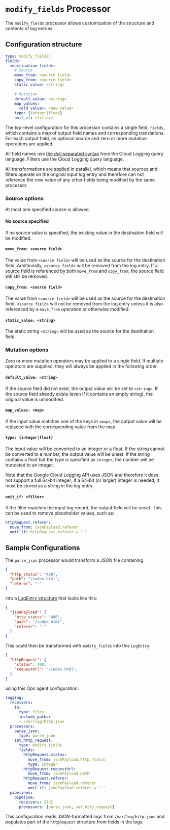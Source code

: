 # `modify_fields` Processor

The `modify_fields` processor allows customization of the structure and contents of log entries.

## Configuration structure

```yaml
type: modify_fields:
fields:
  <destination field>:
    # Source
    move_from: <source field>
    copy_from: <source field>
    static_value: <string>
    
    # Mutation
    default_value: <string>
    map_values:
      <old value>: <new value>
    type: {integer|float}
    omit_if: <filter>
```

The top-level configuration for this processor contains a single field,
`fields`, which contains a map of output field names and corresponding
translations. For each output field, an optional source and zero or more
mutation operations are applied.

All field names use [the dot-separated
syntax](https://cloud.google.com/logging/docs/view/logging-query-language#comparisons)
from the Cloud Logging query language. Filters use the Cloud Logging query
language.

All transformations are applied in parallel, which means that sources and
filters operate on the original input log entry and therefore can not reference
the new value of any other fields being modified by the same processor.

### Source options

At most one specified source is allowed.

#### No source specified

If no source value is specified, the existing value in the destination field
will be modified.

#### `move_from: <source field>`

The value from `<source field>` will be used as the source for the destination
field. Additionally, `<source field>` will be removed from the log entry. If a
source field is referenced by both `move_from` and `copy_from`, the source field
will still be removed.

#### `copy_from: <source field>`

The value from `<source field>` will be used as the source for the destination
field. `<source field>` will not be removed from the log entry unless it is also
referenced by a `move_from` operation or otherwise modified.

#### `static_value: <string>`

The static string `<string>` will be used as the source for the destination field.

### Mutation options

Zero or more mutation operators may be applied to a single field. If multiple
operators are supplied, they will always be applied in the following order.

#### `default_value: <string>`

If the source field did not exist, the output value will be set to
`<string>`. If the source field already exists (even if it contains an empty
string), the original value is unmodified.

#### `map_values: <map>`

If the input value matches one of the keys in `<map>`, the output value will be
replaced with the corresponding value from the map.

#### `type: {integer|float}`

The input value will be converted to an integer or a float. If the string cannot
be converted to a number, the output value will be unset. If the string contains
a float but the type is specified as `integer`, the number will be truncated to
an integer.

Note that the Google Cloud Logging API uses JSON and therefore it does not
support a full 64-bit integer; if a 64-bit (or larger) integer is needed, it
must be stored as a string in the log entry.

#### `omit_if: <filter>`

If the filter matches the input log record, the output field will be unset. This
can be used to remove placeholder values, such as:

```yaml
httpRequest.referer:
  move_from: jsonPayload.referer
  omit_if: httpRequest.referer = "-"
```

## Sample Configurations

The `parse_json` processor would transform a JSON file containing

```json
{
  "http_status": "400",
  "path": "/index.html",
  "referer": "-"
}
```

into a [LogEntry structure](https://cloud.google.com/logging/docs/reference/v2/rest/v2/LogEntry) that looks like this:

```json
{
  "jsonPayload": {
    "http_status": "400",
    "path": "/index.html",
    "referer": "-"
  }
}
```

This could then be transformed with `modify_fields` into this `LogEntry`:
```json
{
  "httpRequest": {
    "status": 400,
    "requestUrl": "/index.html",
  }
}
```

using this Ops agent configuration:

```yaml
logging:
  receivers:
    in:
      type: files
      include_paths:
      - /var/log/http.json
  processors:
    parse_json:
      type: parse_json
    set_http_request:
      type: modify_fields
      fields:
        httpRequest.status:
          move_from: jsonPayload.http_status
          type: integer
        httpRequest.requestUrl:
          move_from: jsonPayload.path
        httpRequest.referer:
          move_from: jsonPayload.referer
          omit_if: jsonPayload.referer = "-"
  pipelines:
    pipeline:
      receivers: [in]
      processors: [parse_json, set_http_request]
```

This configuration reads JSON-formatted logs from `/var/log/http.json` and
populates part of the `httpRequest` structure from fields in the logs.
